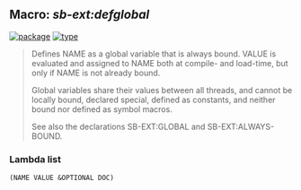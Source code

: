 ## Macro: ***sb-ext:defglobal***
[![package](https://img.shields.io/badge/Package-SB--EXT-5f9ea0.svg?style=social&colorA=999999)](../) [![type](https://img.shields.io/badge/Type-Macro-5f9ea0.svg?style=social&colorA=999999)](../#macro) 

> Defines NAME as a global variable that is always bound. VALUE is evaluated
> and assigned to NAME both at compile- and load-time, but only if NAME is not
> already bound.
> 
> Global variables share their values between all threads, and cannot be
> locally bound, declared special, defined as constants, and neither bound
> nor defined as symbol macros.
> 
> See also the declarations SB-EXT:GLOBAL and SB-EXT:ALWAYS-BOUND.

### Lambda list
```
(NAME VALUE &OPTIONAL DOC)
```
